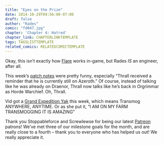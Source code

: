 ```yaml
---
title: "Eyes on the Prize"
date: 2014-10-29T09:56:00-07:00
draft: false
author: "Rades"
comic: "fd047.jpg"
chapter: 'Chapter 4: Hatred'
chapter_link: CHAPTERLINKTEMPLATE
tags: TAGSLISTTEMPLATE
related_comics: RELATEDCOMICTEMPLATE
---
```


Okay, this isn’t exactly how [Flare](http://www.wowhead.com/spell=1543/flare) works in-game, but Rades *IS* an engineer, after all.


This week’s [patch notes](https://us.battle.net/wow/en/blog/16549669/603-patch-notes-10-27-2014) were pretty funny, especially “Thrall received a reminder that he is currently still on Azeroth.” Of course, instead of talking like he was already on Draenor, Thrall now talks like he’s back in Orgrimmar as Horde Warchief. Oh, Thrall.


Vid got a [Grand Expedition Yak](https://www.wowhead.com/item=84101/reins-of-the-grand-expedition-yak) this week, which means Transmog ANYWHERE, ANYTIME. Or as she put it, “I AM ON MY FARM TRANSMOGGING IT IS AMAZING”


Thank you Stoppableforce and Screwlewse for being our latest [Patreon](http://www.patreon.com/fromdraenor) patrons! We’ve met three of our milestone goals for the month, and are really close to a fourth – thank you to everyone who has helped us out! We really appreciate it.

